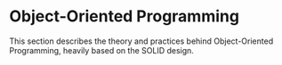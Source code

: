 # Object-Oriented Programming

This section describes the theory and practices behind Object-Oriented Programming, heavily based on the SOLID design.